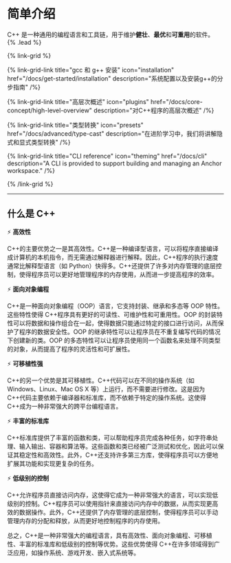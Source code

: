 # 简单介绍

C++ 是一种通用的编程语言和工具链，用于维护**健壮**、**最优**和**可重用**的软件。 {% .lead %}

{% link-grid %}

{% link-grid-link title="gcc 和 g++ 安装" icon="installation" href="/docs/get-started/installation" description="系统配置以及安装g++的分步指南" /%}

{% link-grid-link title="高层次概述" icon="plugins" href="/docs/core-concept/high-level-overview" description="对C++程序的高层次概述" /%}

{% link-grid-link title="类型转换" icon="presets" href="/docs/advanced/type-cast" description="在进阶学习中，我们将讲解隐式和显式类型转换" /%}

{% link-grid-link title="CLI reference" icon="theming" href="/docs/cli" description="A CLI is provided to support building and managing an Anchor workspace." /%}

{% /link-grid %}

---

## 什么是 C++

⚡ **高效性**

C++的主要优势之一是其高效性。C++是一种编译型语言，可以将程序直接编译成计算机的本机指令，而无需通过解释器进行解释。因此，C++程序的执行速度通常比解释型语言（如 Python）快得多。C++还提供了许多对内存管理的底层控制，使得程序员可以更好地管理程序的内存使用，从而进一步提高程序的效率。

⚡ **面向对象编程**

C++是一种面向对象编程（OOP）语言，它支持封装、继承和多态等 OOP 特性。这些特性使得 C++程序具有更好的可读性、可维护性和可重用性。OOP 的封装特性可以将数据和操作组合在一起，使得数据只能通过特定的接口进行访问，从而保护了程序的数据安全性。OOP 的继承特性可以让程序员在不重复编写代码的情况下创建新的类。OOP 的多态特性可以让程序员使用同一个函数名来处理不同类型的对象，从而提高了程序的灵活性和可扩展性。

⚡ **可移植性强**

C++的另一个优势是其可移植性。C++代码可以在不同的操作系统（如 Windows、Linux、Mac OS X 等）上运行，而不需要进行修改。这是因为 C++代码主要依赖于编译器和标准库，而不依赖于特定的操作系统。这使得 C++成为一种非常强大的跨平台编程语言。

⚡ **丰富的标准库**

C++标准库提供了丰富的函数和类，可以帮助程序员完成各种任务，如字符串处理、输入输出、容器和算法等。这些函数和类已经被广泛测试和优化，因此可以保证其稳定性和高效性。此外，C++还支持许多第三方库，使得程序员可以方便地扩展其功能和实现更复杂的任务。

⚡ **低级别的控制**

C++允许程序员直接访问内存，这使得它成为一种非常强大的语言，可以实现低级别的控制。C++程序员可以使用指针来直接访问内存中的数据，从而实现更高效的数据操作。此外，C++还提供了内存管理的底层控制，使得程序员可以手动管理内存的分配和释放，从而更好地控制程序的内存使用。

总之，C++是一种非常强大的编程语言，具有高效性、面向对象编程、可移植性、丰富的标准库和低级别的控制等优势。这些优势使得 C++在许多领域得到广泛应用，如操作系统、游戏开发、嵌入式系统等。
